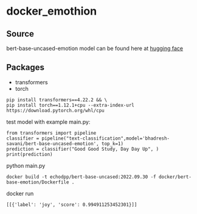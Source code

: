 # docker_emothion

## Source
bert-base-uncased-emotion model can be found here at [hugging face](https://huggingface.co/bhadresh-savani/bert-base-uncased-emotion?text=I+like+you.+I+love+you)
## Packages
* transformers 
* torch
```
pip install transformers==4.22.2 && \
pip install torch==1.12.1+cpu --extra-index-url https://download.pytorch.org/whl/cpu
```
test model with example main.py:
```
from transformers import pipeline
classifier = pipeline("text-classification",model='bhadresh-savani/bert-base-uncased-emotion', top_k=1)
prediction = classifier("Good Good Study, Day Day Up", )
print(prediction)
```
python main.py
```
docker build -t echodpp/bert-base-uncased:2022.09.30 -f docker/bert-base-emotion/Dockerfile .
```
docker run 
```
[[{'label': 'joy', 'score': 0.994911253452301}]]
```
